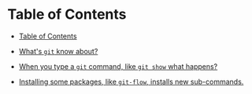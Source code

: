 Table of Contents
===

- [Table of Contents](toc.md)

- [What's `git` know about?](what-does-git-know.md)

- [When you type a `git` command, like `git show` what happens?](git-subcommands.md)

- [Installing some packages, like `git-flow`, installs new sub-commands.](adding-a-new-subcommand.md)

